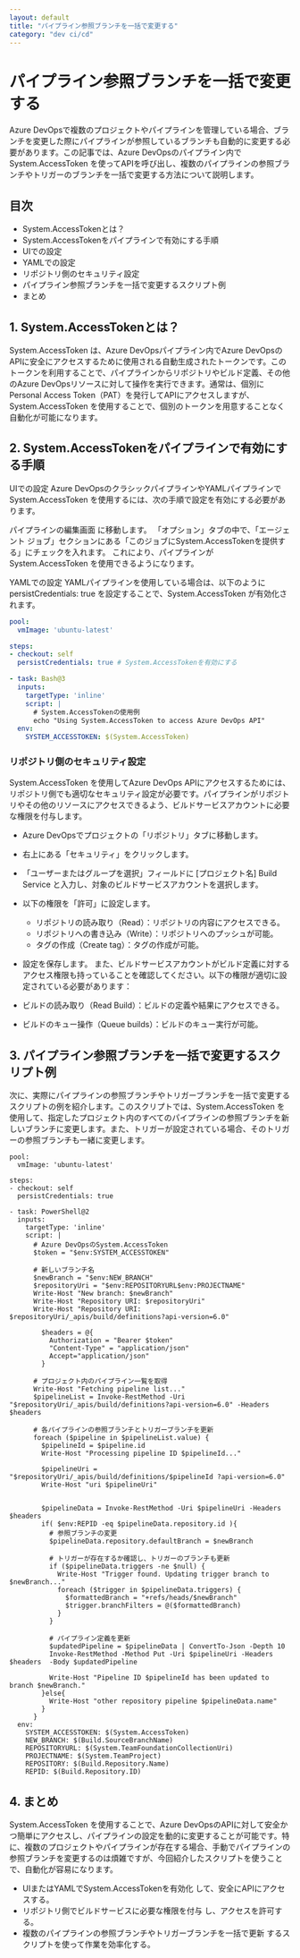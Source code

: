 ```yaml
---
layout: default
title: "パイプライン参照ブランチを一括で変更する"
category: "dev ci/cd"
---
```

# パイプライン参照ブランチを一括で変更する
Azure DevOpsで複数のプロジェクトやパイプラインを管理している場合、ブランチを変更した際にパイプラインが参照しているブランチも自動的に変更する必要があります。この記事では、Azure DevOpsのパイプライン内で System.AccessToken を使ってAPIを呼び出し、複数のパイプラインの参照ブランチやトリガーのブランチを一括で変更する方法について説明します。

## 目次
- System.AccessTokenとは？
- System.AccessTokenをパイプラインで有効にする手順
- UIでの設定
- YAMLでの設定
- リポジトリ側のセキュリティ設定
- パイプライン参照ブランチを一括で変更するスクリプト例
- まとめ

## 1. System.AccessTokenとは？
System.AccessToken は、Azure DevOpsパイプライン内でAzure DevOpsのAPIに安全にアクセスするために使用される自動生成されたトークンです。このトークンを利用することで、パイプラインからリポジトリやビルド定義、その他のAzure DevOpsリソースに対して操作を実行できます。通常は、個別にPersonal Access Token（PAT）を発行してAPIにアクセスしますが、System.AccessToken を使用することで、個別のトークンを用意することなく自動化が可能になります。

## 2. System.AccessTokenをパイプラインで有効にする手順
UIでの設定
Azure DevOpsのクラシックパイプラインやYAMLパイプラインで System.AccessToken を使用するには、次の手順で設定を有効にする必要があります。

パイプラインの編集画面 に移動します。
「オプション」タブの中で、「エージェント ジョブ」セクションにある「このジョブにSystem.AccessTokenを提供する」にチェックを入れます。
これにより、パイプラインが System.AccessToken を使用できるようになります。

YAMLでの設定
YAMLパイプラインを使用している場合は、以下のように persistCredentials: true を設定することで、System.AccessToken が有効化されます。
```yaml コードをコピーする
pool:
  vmImage: 'ubuntu-latest'

steps:
- checkout: self
  persistCredentials: true # System.AccessTokenを有効にする

- task: Bash@3
  inputs:
    targetType: 'inline'
    script: |
      # System.AccessTokenの使用例
      echo "Using System.AccessToken to access Azure DevOps API"
  env:
    SYSTEM_ACCESSTOKEN: $(System.AccessToken)
```
### リポジトリ側のセキュリティ設定
System.AccessToken を使用してAzure DevOps APIにアクセスするためには、リポジトリ側でも適切なセキュリティ設定が必要です。パイプラインがリポジトリやその他のリソースにアクセスできるよう、ビルドサービスアカウントに必要な権限を付与します。

- Azure DevOpsでプロジェクトの「リポジトリ」タブに移動します。
- 右上にある「セキュリティ」をクリックします。
- 「ユーザーまたはグループを選択」フィールドに [プロジェクト名] Build Service と入力し、対象のビルドサービスアカウントを選択します。
- 以下の権限を「許可」に設定します。
    - リポジトリの読み取り（Read）：リポジトリの内容にアクセスできる。
    - リポジトリへの書き込み（Write）：リポジトリへのプッシュが可能。
    - タグの作成（Create tag）：タグの作成が可能。
- 設定を保存します。
また、ビルドサービスアカウントがビルド定義に対するアクセス権限も持っていることを確認してください。以下の権限が適切に設定されている必要があります：

- ビルドの読み取り（Read Build）：ビルドの定義や結果にアクセスできる。
- ビルドのキュー操作（Queue builds）：ビルドのキュー実行が可能。
## 3. パイプライン参照ブランチを一括で変更するスクリプト例
次に、実際にパイプラインの参照ブランチやトリガーブランチを一括で変更するスクリプトの例を紹介します。このスクリプトでは、System.AccessToken を使用して、指定したプロジェクト内のすべてのパイプラインの参照ブランチを新しいブランチに変更します。また、トリガーが設定されている場合、そのトリガーの参照ブランチも一緒に変更します。
```yamlコードをコピーする
pool:
  vmImage: 'ubuntu-latest'

steps:
- checkout: self
  persistCredentials: true

- task: PowerShell@2
  inputs:
    targetType: 'inline'
    script: |
      # Azure DevOpsのSystem.AccessToken
      $token = "$env:SYSTEM_ACCESSTOKEN"

      # 新しいブランチ名
      $newBranch = "$env:NEW_BRANCH"
      $repositoryUri = "$env:REPOSITORYURL$env:PROJECTNAME"
      Write-Host "New branch: $newBranch"
      Write-Host "Repository URI: $repositoryUri"
      Write-Host "Repository URI: $repositoryUri/_apis/build/definitions?api-version=6.0"

        $headers = @{
          Authorization = "Bearer $token"
          "Content-Type" = "application/json"
          Accept="application/json"
        }

      # プロジェクト内のパイプライン一覧を取得
      Write-Host "Fetching pipeline list..."
      $pipelineList = Invoke-RestMethod -Uri "$repositoryUri/_apis/build/definitions?api-version=6.0" -Headers $headers

      # 各パイプラインの参照ブランチとトリガーブランチを更新
      foreach ($pipeline in $pipelineList.value) {
        $pipelineId = $pipeline.id
        Write-Host "Processing pipeline ID $pipelineId..."

        $pipelineUri = "$repositoryUri/_apis/build/definitions/$pipelineId ?api-version=6.0"
        Write-Host "uri $pipelineUri"


        $pipelineData = Invoke-RestMethod -Uri $pipelineUri -Headers $headers
        if( $env:REPID -eq $pipelineData.repository.id ){
          # 参照ブランチの変更
          $pipelineData.repository.defaultBranch = $newBranch

          # トリガーが存在するか確認し、トリガーのブランチも更新
          if ($pipelineData.triggers -ne $null) {
            Write-Host "Trigger found. Updating trigger branch to $newBranch..."
            foreach ($trigger in $pipelineData.triggers) {
              $formattedBranch = "+refs/heads/$newBranch"
              $trigger.branchFilters = @($formattedBranch)
            }
          }

          # パイプライン定義を更新
          $updatedPipeline = $pipelineData | ConvertTo-Json -Depth 10
          Invoke-RestMethod -Method Put -Uri $pipelineUri -Headers $headers  -Body $updatedPipeline

          Write-Host "Pipeline ID $pipelineId has been updated to branch $newBranch."
        }else{
          Write-Host "other repository pipeline $pipelineData.name"
        }
      }
  env:
    SYSTEM_ACCESSTOKEN: $(System.AccessToken)
    NEW_BRANCH: $(Build.SourceBranchName)
    REPOSITORYURL: $(System.TeamFoundationCollectionUri)
    PROJECTNAME: $(System.TeamProject)
    REPOSITORY: $(Build.Repository.Name)
    REPID: $(Build.Repository.ID)
```
## 4. まとめ
System.AccessToken を使用することで、Azure DevOpsのAPIに対して安全かつ簡単にアクセスし、パイプラインの設定を動的に変更することが可能です。特に、複数のプロジェクトやパイプラインが存在する場合、手動でパイプラインの参照ブランチを変更するのは煩雑ですが、今回紹介したスクリプトを使うことで、自動化が容易になります。

- UIまたはYAMLでSystem.AccessTokenを有効化 して、安全にAPIにアクセスする。
- リポジトリ側でビルドサービスに必要な権限を付与 し、アクセスを許可する。
- 複数のパイプラインの参照ブランチやトリガーブランチを一括で更新 するスクリプトを使って作業を効率化する。
